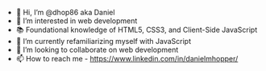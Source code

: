 - 👋 Hi, I’m @dhop86 aka Daniel
- 👀 I’m interested in web development
- 📚 Foundational knowledge of HTML5, CSS3, and Client-Side JavaScript
- 🌱 I’m currently refamiliarizing myself with JavaScript
- 💞️ I’m looking to collaborate on web development
- 📫 How to reach me - https://www.linkedin.com/in/danielmhopper/

<!---
dhop86/dhop86 is a ✨ special ✨ repository because its `README.md` (this file) appears on your GitHub profile.
You can click the Preview link to take a look at your changes.
--->
